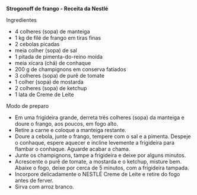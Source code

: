 **Strogonoff de frango - Receita da Nestlé**

Ingredientes



-   4 colheres (sopa) de manteiga
-   1 kg de filé de frango em tiras finas
-   2 cebolas picadas
-   meia colher (sopa) de sal
-   1 pitada de pimenta-do-reino moída
-   meia xícara (chá) de conhaque
-   200 g de champignons em conserva fatiados
-   3 colheres (sopa) de purê de tomate
-   1 colher (sopa) de mostarda
-   2 colheres (sopa) de ketchup
-   1 lata de Creme de Leite


Modo de preparo



- Em uma frigideira grande, derreta três colheres (sopa) da manteiga e doure o frango, aos poucos, em fogo alto.
- Retire a carne e coloque a manteiga restante.
- Doure a cebola, junte o frango, tempere com o sal e a pimenta. Despeje o conhaque, espere aquecer e incline levemente a frigideira para flambar o conhaque. Aguarde acabar a chama.
- Junte os champignons, tampe a frigideira e deixe por alguns minutos.
- Acrescente o purê de tomate, a mostarda e o ketchup, misture bem. Abaixe o fogo, deixe por cerca de 5 minutos, com a frigideira tampada.
- Incorpore delicadamente o NESTLÉ Creme de Leite e retire do fogo antes de ferver.
- Sirva com arroz branco.